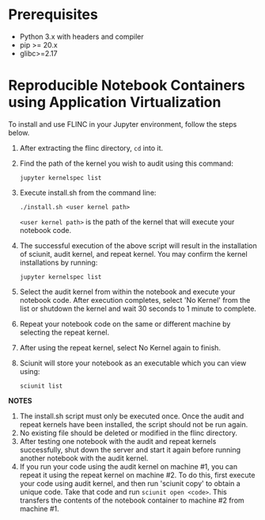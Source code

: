 # Prerequisites
* Python 3.x with headers and compiler
* pip >= 20.x
* glibc>=2.17

# Reproducible Notebook Containers using Application Virtualization

To install and use FLINC in your Jupyter environment, follow the steps 
below.

1. After extracting the flinc directory, `cd` into it.
2. Find the path of the kernel you wish to audit using this command:

   `jupyter kernelspec list`
   
3. Execute install.sh from the command line:
   
   `./install.sh <user kernel path>`
   
   `<user kernel path>` is the path of the kernel that will execute your notebook code.

4. The successful execution of the above script will result in the 
installation of sciunit, audit kernel, and repeat kernel.
   You may confirm the kernel installations by running:
   
   `jupyter kernelspec list`

   
6. Select the audit kernel from within the notebook and execute your notebook 
code. After execution completes, select 'No Kernel' from the list or shutdown the kernel and wait 30 
seconds to 1 minute to complete.
7. Repeat your notebook code on the same or different machine by selecting 
the repeat kernel.
8. After using the repeat kernel, select No Kernel again to finish.
9. Sciunit will store your notebook as an executable which you can 
view using:

   `sciunit list`

**NOTES**
1. The install.sh script must only be executed once.
   Once the audit and repeat kernels have been installed, the script 
should not be run again.
2. No existing file should be deleted or modified in the flinc directory.
3. After testing one notebook with the audit and repeat kernels successfully, 
   shut down the server and start it again before running another notebook with the audit kernel.
4. If you run your code using the audit kernel on machine #1, you can repeat it using the repeat kernel on machine #2. To do this, first execute your code using audit kernel, and then run 'sciunit copy' to obtain a unique code. Take that code and run `sciunit open <code>`. This transfers the contents of the notebook container to machine #2 from machine #1.
